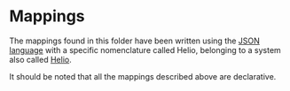 # Mappings

The mappings found in this folder have been written using the [JSON language](https://www.json.org/json-en.html) with a specific nomenclature called Helio, belonging to a system also called [Helio](https://oeg-upm.github.io/helio/).

It should be noted that all the mappings described above are declarative.